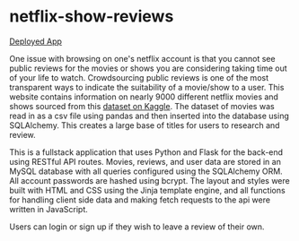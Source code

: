 # netflix-show-reviews

[Deployed App](https://netflix-public-review-board.herokuapp.com/)

One issue with browsing on one's netflix account is that you cannot see public reviews for the movies or shows you are considering taking time out of your life to watch. Crowdsourcing public reviews is one of the most transparent ways to indicate the suitability of a movie/show to a user. This website contains information on nearly 9000 different netflix movies and shows sourced from this [dataset on Kaggle](https://www.kaggle.com/datasets/infamouscoder/dataset-netflix-shows). The dataset of movies was read in as a csv file using pandas and then inserted into the database using SQLAlchemy. This creates a large base of titles for users to research and review.

This is a fullstack application that uses Python and Flask for the back-end using RESTful API routes. Movies, reviews, and user data are stored in an MySQL database with all queries configured using the SQLAlchemy ORM. All account passwords are hashed using bcrypt. The layout and styles were built with HTML and CSS using the Jinja template engine, and all functions for handling client side data and making fetch requests to the api were written in JavaScript.

Users can login or sign up if they wish to leave a review of their own.
